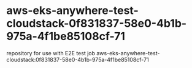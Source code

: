 # aws-eks-anywhere-test-cloudstack-0f831837-58e0-4b1b-975a-4f1be85108cf-71
repository for use with E2E test job aws-eks-anywhere-test-cloudstack:0f831837-58e0-4b1b-975a-4f1be85108cf-71
